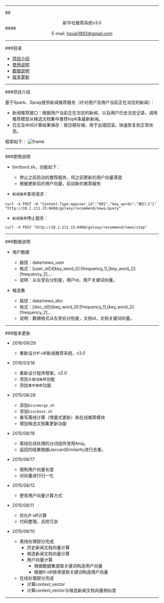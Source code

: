 ****

##<center>新华社推荐系统v3.0</center>
####<center>E-mail: houjp1992@gmail.com</center>

****

###目录
*	[项目介绍](#intro)
*	[使用说明](#usage)
*	[数据说明](#data)
*	[版本更新](#version)

****

###<a name="intro">项目介绍</a>

基于Spark、Spray提供新闻推荐服务（针对用户及用户当前正在浏览的新闻）：

*	新闻推荐接口：根据用户当前正在浏览的新闻，以及用户历史浏览记录，调用推荐模型从候选文档集中推荐topK条最新新闻。
*	日志及中间计算结果保存：按日期存储，用于出错回滚，快速恢复到正常状态。

框架如下：
![frame](https://github.com/houjp/NewsRecommendation/raw/master/img/frame.jpg)

****

###<a name="usage">使用说明</a>

*	bin/boot.sh，功能如下：
	*	停止之前启动的推荐服务，将之前更新的用户向量落盘
	*	根据更新后的用户向量，启动新的推荐服务

*	`新闻推荐`查询请求：

```
curl -X POST -H "Content-Type:appuser_id":"001","key_words":"我们:1"}' "http://10.1.111.15:8488/golaxy/recommend/news/query"
```

* 	`新闻推荐`停止服务：

```
curl -X POST "http://10.1.111.15:8488/golaxy/recommend/news/stop"
```
****

###<a name="data">数据说明</a>

*	用户数据
	*	路径：data/news_user
	*	格式：[user_id]\t[key_word_0]:[frequency_1],[key_word_2]:[frequency_2],...
	*	说明：从左至右分别是，用户id，用户关键词向量。
	
*	候选集
	*	路径：data/news_doc
	*	格式：[doc_id]\t[key_word_0]:[frequency_1],[key_word_2]:[frequency_2],...
	*	说明：数据格式从左至右分别是，文档id，文档关键词向量。
	

****

###<a name="version">版本更新</a>

*	2016/09/29
	*	重新设计tf-idf新闻推荐系统，v3.0

* 	2016/03/16
	*	重新设计程序框架，v2.0
	*	添加`关键词推荐`功能
	*	添加`事件推荐`功能

*	2015/08/26
	*	添加`bin/merge.sh`
	*	添加`bin/boot.sh`
	*	重写离线计算（增量式更新）和在线推荐模块
	*	增加候选文档集更新功能

*	2015/08/18
	*	离线在线处理的分词组件改用Ansj。
	*	返回的结果根据JaccardSimilarity进行去重。

*	2015/08/17
	*	限制用户向量长度
	*	对向量进行归一化

*	2015/08/12
	*	更改用户向量计算方式

*	2015/08/11
	*	优化tf-idf计算
	*	代码整理，去除冗余

*	2015/08/10
	*	离线处理部分完成
		*	历史新闻文档向量计算
		*	候选新闻文档向量计算
		*	用户向量计算
			*	根据数据集提取关键词构造用户向量
			*	根据tf-idf排序提取关键词构造用户向量
	*	在线处理部分完成
		*	计算context_vector
		*	计算context_vector与候选新闻文档向量相似度

****
